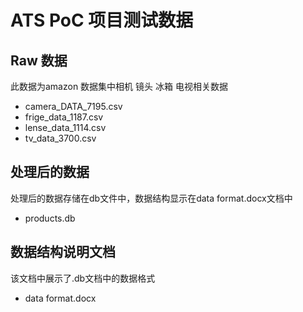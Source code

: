 # ATS PoC 项目测试数据
## Raw 数据
此数据为amazon 数据集中相机 镜头 冰箱 电视相关数据
- camera_DATA_7195.csv
- frige_data_1187.csv
- lense_data_1114.csv
- tv_data_3700.csv
## 处理后的数据
处理后的数据存储在db文件中，数据结构显示在data format.docx文档中
- products.db
## 数据结构说明文档
该文档中展示了.db文档中的数据格式
- data format.docx

